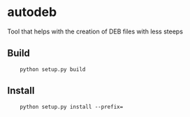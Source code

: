 # autodeb

Tool that helps with the creation of DEB files with less steeps

## Build

```
    python setup.py build
```

## Install

```
    python setup.py install --prefix=
```


